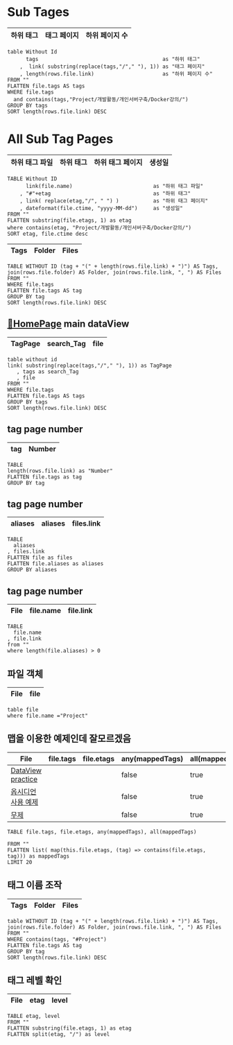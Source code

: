 
# Sub Tages

| 하위 태그 | 태그 페이지 | 하위 페이지 수 |
| ----- | ------ | -------- |

```text
table Without Id
      tags                                        as "하위 태그"
    ,  link( substring(replace(tags,"/"," "), 1)) as "태그 페이지"
    , length(rows.file.link)                      as "하위 페이지 수"
FROM ""
FLATTEN file.tags AS tags 
WHERE file.tags
  and contains(tags,"Project/개발활동/개인서버구축/Docker강의/")
GROUP BY tags
SORT length(rows.file.link) DESC
```
# All Sub Tag Pages

| 하위 태그 파일 | 하위 태그 | 하위 태그 페이지 | 생성일 |
| -------- | ----- | --------- | --- |


```text
TABLE Without ID
      link(file.name)                          as "하위 태그 파일"
    , "#"+etag                                 as "하위 태그"
    , link( replace(etag,"/", " ") )           as "하위 태그 페이지"
    , dateformat(file.ctime, "yyyy-MM-dd")     as "생성일"
FROM ""
FLATTEN substring(file.etags, 1) as etag
where contains(etag, "Project/개발활동/개인서버구축/Docker강의/")
SORT etag, file.ctime desc
```


| Tags | Folder | Files |
| ---- | ------ | ----- |

```text
TABLE WITHOUT ID (tag + "(" + length(rows.file.link) + ")") AS Tags, join(rows.file.folder) AS Folder, join(rows.file.link, ", ") AS Files
FROM ""
WHERE file.tags
FLATTEN file.tags AS tag
GROUP BY tag
SORT length(rows.file.link) DESC
```
## [🐤HomePage](%F0%9F%90%A4HomePage.md) main dataView

| TagPage | search_Tag | file |
| ------- | ---------- | ---- |

```text
table without id
link( substring(replace(tags,"/"," "), 1)) as TagPage
   , tags as search_Tag
   , file
FROM ""
WHERE file.tags
FLATTEN file.tags AS tags 
GROUP BY tags
SORT length(rows.file.link) DESC
```

## tag page number
| tag | Number |
| --- | ------ |

```text
TABLE 
length(rows.file.link) as "Number"
FLATTEN file.tags as tag
GROUP BY tag
```
## tag page number
| aliases | aliases | files.link |
| ------- | ------- | ---------- |

```text
TABLE 
  aliases
, files.link
FLATTEN file as files
FLATTEN file.aliases as aliases
GROUP BY aliases
```
## tag page number
| File | file.name | file.link |
| ---- | --------- | --------- |

```text
TABLE 
  file.name
, file.link
from ""
where length(file.aliases) > 0
```
## 파일 객체 

| File | file |
| ---- | ---- |


```text
table file
where file.name ="Project"
```

## 맵을 이용한 예제인데 잘모르겠음


| File                                                   | file.tags | file.etags | any(mappedTags) | all(mappedTags) |
| ------------------------------------------------------ | --------- | ---------- | --------------- | --------------- |
| [DataView practice](DataView%20practice.md) | <ul></ul> | <ul></ul>  | false           | true            |
| [옵시디언 사용 예제](./%EC%98%B5%EC%8B%9C%EB%94%94%EC%96%B8%20%EC%82%AC%EC%9A%A9%20%EC%98%88%EC%A0%9C.md)               | <ul></ul> | <ul></ul>  | false           | true            |
| [무제](./%EB%AC%B4%EC%A0%9C.md)                                          | <ul></ul> | <ul></ul>  | false           | true            |


```text
TABLE file.tags, file.etags, any(mappedTags), all(mappedTags)
  
FROM ""
FLATTEN list( map(this.file.etags, (tag) => contains(file.etags, tag))) as mappedTags
LIMIT 20
```

## 태그 이름 조작
| Tags | Folder | Files |
| ---- | ------ | ----- |


```text
table WITHOUT ID (tag + "(" + length(rows.file.link) + ")") AS Tags, join(rows.file.folder) AS Folder, join(rows.file.link, ", ") AS Files
FROM ""
WHERE contains(tags, "#Project")
FLATTEN file.tags AS tag
GROUP BY tag
SORT length(rows.file.link) DESC
```
## 태그 레벨 확인

| File | etag | level |
| ---- | ---- | ----- |

```text
TABLE etag, level 
FROM ""
FLATTEN substring(file.etags, 1) as etag
FLATTEN split(etag, "/") as level
 
```
